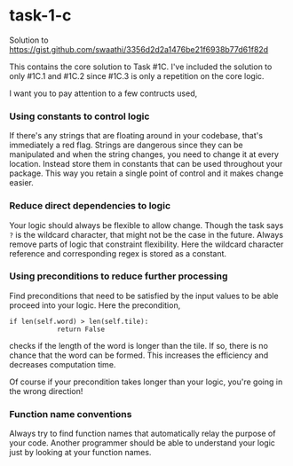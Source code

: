# task-1-c
Solution to https://gist.github.com/swaathi/3356d2d2a1476be21f6938b77d61f82d

This contains the core solution to Task #1C. I've included the solution to only #1C.1 and #1C.2 since #1C.3 is only a repetition on the core logic. 

I want you to pay attention to a few contructs used,

### Using constants to control logic

If there's any strings that are floating around in your codebase, that's immediately a red flag. Strings are dangerous since they can be manipulated and when the string changes, you need to change it at every location. Instead store them in constants that can be used throughout your package. This way you retain a single point of control and it makes change easier.

### Reduce direct dependencies to logic

Your logic should always be flexible to allow change. Though the task says `?` is the wildcard character, that might not be the case in the future. Always remove parts of logic that constraint flexibility. Here the wildcard character reference and corresponding regex is stored as a constant.

### Using preconditions to reduce further processing

Find preconditions that need to be satisfied by the input values to be able proceed into your logic. Here the precondition,

```
if len(self.word) > len(self.tile):
            return False
```

checks if the length of the word is longer than the tile. If so, there is no chance that the word can be formed. This increases the efficiency and decreases computation time. 

Of course if your precondition takes longer than your logic, you're going in the wrong direction!

### Function name conventions

Always try to find function names that automatically relay the purpose of your code. Another programmer should be able to understand your logic just by looking at your function names.
